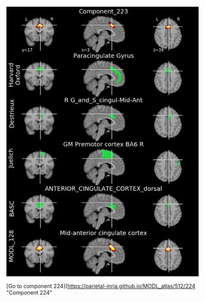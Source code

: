 


![223](preliminary/223.jpg "Component 223")

[Go to component 224](https://parietal-inria.github.io/MODL_atlas/512/224 "Component 224"